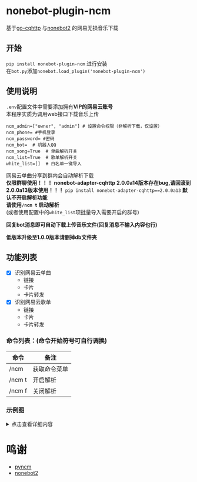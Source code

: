# nonebot-plugin-ncm
基于[go-cqhttp](https://github.com/Mrs4s/go-cqhttp) 与[nonebot2](https://github.com/nonebot/nonebot2) 的网易无损音乐下载
## 开始
`pip install nonebot-plugin-ncm`
进行安装  
在`bot.py`添加`nonebot.load_plugin('nonebot-plugin-ncm')`
## 使用说明
`.env`配置文件中需要添加拥有**VIP的网易云账号**  
本程序实质为调用web接口下载音乐上传  
```
ncm_admin=["owner", "admin"] # 设置命令权限（非解析下载，仅设置）
ncm_phone= #手机登录
ncm_password= #密码
ncm_bot=  # 机器人QQ
ncm_song=True  # 单曲解析开关
ncm_list=True  # 歌单解析开关
white_list=[]  # 白名单一键导入
```
网易云单曲分享到群内会自动解析下载  
**仅限群聊使用！！！**
**nonebot-adapter-cqhttp 2.0.0a14版本存在bug,请回滚到2.0.0a13版本使用！！！**
`pip install nonebot-adapter-cqhttp==2.0.0a13`
**默认不开启解析功能**  
**请使用`/ncm t` 启动解析**  
(或者使用配置中的`white_list`项批量导入需要开启的群号)

**回复bot消息即可自动下载上传音乐文件(回复消息不输入内容也行)**  

**低版本升级至1.0.0版本请删掉db文件夹**  
## 功能列表
- [x] 识别网易云单曲
    - 链接
    - 卡片
    - 卡片转发
- [x] 识别网易云歌单    
    - 链接
    - 卡片
    - 卡片转发

### 命令列表：(命令开始符号可自行调换)  
|  命令   | 备注  |
|  ----  | ----  |
| /ncm  | 获取命令菜单 |
| /ncm t  | 开启解析 |
| /ncm f  | 关闭解析 |
### 示例图
<details>
  <summary>点击查看详细内容</summary>

  **单曲**  
  [![WqbK7d.png](https://z3.ax1x.com/2021/07/30/WqbK7d.png)](https://imgtu.com/i/WqbK7d)
  **歌单**  
  [![WqbQAA.png](https://z3.ax1x.com/2021/07/30/WqbQAA.png)](https://imgtu.com/i/WqbQAA)  
  
</details>

# 鸣谢
- [pyncm](https://github.com/greats3an/pyncm)
- [nonebot2](https://github.com/nonebot/nonebot2)